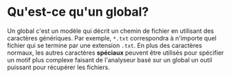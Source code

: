 # Qu'est-ce qu'un global?

Un global c'est un modèle qui décrit un chemin de fichier en utilisant des caractères génériques. Par exemple, `*.txt` correspondra à n'importe quel fichier qui se termine par une extension `.txt`. En plus des caractères normaux, les autres caractères **spéciaux** peuvent être utilisés pour spécifier un motif plus complexe faisant de l'analyseur basé sur un global un outil puissant pour récupérer les fichiers.
